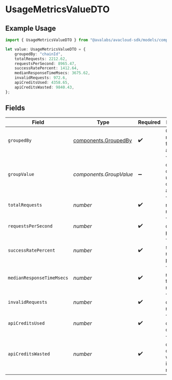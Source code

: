 # UsageMetricsValueDTO

## Example Usage

```typescript
import { UsageMetricsValueDTO } from "@avalabs/avacloud-sdk/models/components";

let value: UsageMetricsValueDTO = {
    groupedBy: "chainId",
    totalRequests: 2212.62,
    requestsPerSecond: 8965.47,
    successRatePercent: 1412.64,
    medianResponseTimeMsecs: 3675.62,
    invalidRequests: 972.6,
    apiCreditsUsed: 4358.65,
    apiCreditsWasted: 9840.43,
};
```

## Fields

| Field                                                        | Type                                                         | Required                                                     | Description                                                  |
| ------------------------------------------------------------ | ------------------------------------------------------------ | ------------------------------------------------------------ | ------------------------------------------------------------ |
| `groupedBy`                                                  | [components.GroupedBy](../../models/components/groupedby.md) | :heavy_check_mark:                                           | Column name used for data aggregation                        |
| `groupValue`                                                 | *components.GroupValue*                                      | :heavy_minus_sign:                                           | The value of the column used for data aggregation            |
| `totalRequests`                                              | *number*                                                     | :heavy_check_mark:                                           | The total number of requests                                 |
| `requestsPerSecond`                                          | *number*                                                     | :heavy_check_mark:                                           | The number of requests per second                            |
| `successRatePercent`                                         | *number*                                                     | :heavy_check_mark:                                           | The success rate percentage                                  |
| `medianResponseTimeMsecs`                                    | *number*                                                     | :heavy_check_mark:                                           | The median response time in milliseconds                     |
| `invalidRequests`                                            | *number*                                                     | :heavy_check_mark:                                           | The number of invalid requests                               |
| `apiCreditsUsed`                                             | *number*                                                     | :heavy_check_mark:                                           | The number of API credits used                               |
| `apiCreditsWasted`                                           | *number*                                                     | :heavy_check_mark:                                           | The number of API credits wasted on invalid requests         |